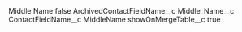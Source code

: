 <?xml version="1.0" encoding="UTF-8"?>
<CustomMetadata xmlns="http://soap.sforce.com/2006/04/metadata" xmlns:xsi="http://www.w3.org/2001/XMLSchema-instance" xmlns:xsd="http://www.w3.org/2001/XMLSchema">
    <label>Middle Name</label>
    <protected>false</protected>
    <values>
        <field>ArchivedContactFieldName__c</field>
        <value xsi:type="xsd:string">Middle_Name__c</value>
    </values>
    <values>
        <field>ContactFieldName__c</field>
        <value xsi:type="xsd:string">MiddleName</value>
    </values>
    <values>
        <field>showOnMergeTable__c</field>
        <value xsi:type="xsd:boolean">true</value>
    </values>
</CustomMetadata>
